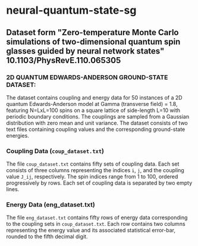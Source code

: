 # neural-quantum-state-sg
## Dataset form "Zero-temperature Monte Carlo simulations of two-dimensional quantum spin glasses guided by neural network states" 10.1103/PhysRevE.110.065305

### 2D QUANTUM EDWARDS-ANDERSON  GROUND-STATE DATASET:
The dataset contains coupling and energy data for 50 instances of a 2D quantum Edwards-Anderson model at Gamma (transverse field) = 1.8, featuring N=LxL=100 spins on a square lattice of side-length L=10 with periodic boundary conditions. The couplings are sampled from a Gaussian distribution with zero mean and unit variance.
The dataset consists of two text files containing coupling values and the corresponding ground-state energies.

### Coupling Data (`coup_dataset.txt`)
The file `coup_dataset.txt` contains fifty sets of coupling data. Each set consists of three columns representing the indices `i`, `j`, and the coupling value `J_ij`, respectively.
The spin indices range from 1 to 100, ordered progressively by rows. Each set of coupling data is separated by two empty lines.

### Energy Data (eng_dataset.txt)
The file `eng_dataset.txt` contains fifty rows of energy data corresponding to the coupling sets in `coup_dataset.txt`. Each row contains two columns representing the energy value and its associated statistical error-bar, rounded to the fifth decimal digit.
